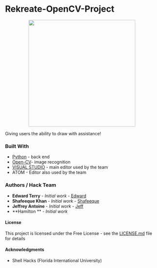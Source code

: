 # Rekreate-OpenCV-Project
<p align="center">
  <img src= "https://github.com/EdTerry/Rekreate-OpenCV-Project/blob/master/rek-logo.jpg" width="350"/>
</p>
Giving users the ability to draw with assistance!

### Built With
* [Python](https://www.python.org) - back end
* [Open-CV](https://opencv.org/)- image recognition
* [VISUAL STUDIO](https://www.visualstudio.com/) - main editor used by the team
* ATOM -  Editor also used by the team

### Authors / Hack Team
* **Edward Terry** - *Initial work* - [Edward](https://github.com/EdTerry)
* **Shafeeque Khan** - *Initial work* - [Shafeeque](https://github.com/skhan064)
* **Jeffrey Antoine** - *Initial work* - [Jeff](https://github.com/JeffAntoine)
* **Hamilton ** - *Initial work*

#### License

This project is licensed under the Free License - see the [LICENSE.md](LICENSE.md) file for details

#### Acknowledgments
* Shell Hacks (Florida International University)

